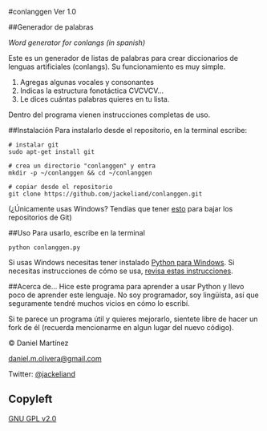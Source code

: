 #conlanggen Ver 1.0 

##Generador de palabras

*Word generator for conlangs (in spanish)*

Este es un generador de listas de palabras para crear diccionarios de lenguas artificiales (conlangs).
Su funcionamiento es muy simple.

1. Agregas algunas vocales y consonantes
2. Indicas la estructura fonotáctica CVCVCV...
3. Le dices cuántas palabras quieres en tu lista.

Dentro del programa vienen instrucciones completas de uso.

##Instalación
Para instalarlo desde el repositorio, en la terminal escribe:

    # instalar git
    sudo apt-get install git

    # crea un directorio "conlanggen" y entra
    mkdir -p ~/conlanggen && cd ~/conlanggen

    # copiar desde el repositorio
    git clone https://github.com/jackeliand/conlanggen.git

(¿Únicamente usas Windows? Tendías que tener [esto](http://git-scm.com/download/win) para bajar los repositorios de Git)

##Uso
Para usarlo, escribe en la terminal

    python conlanggen.py

Si usas Windows necesitas tener instalado [Python para Windows](https://www.python.org/download). Si necesitas instrucciones de cómo se usa, [revisa estas instrucciones](http://learnpythonthehardway.org/book/ex0.html).

##Acerca de...
Hice este programa para aprender a usar Python y llevo poco de aprender este lenguaje. No soy programador, soy lingüísta, así que seguramente tendré muchos vicios en cómo lo escribí.

Si te parece un programa útil y quieres mejorarlo, sientete libre de hacer un fork de él (recuerda mencionarme en algun lugar del nuevo código).

&copy; Daniel Martínez

<daniel.m.olivera@gmail.com>

Twitter: [@jackeliand](twitter.com/JackEliand)

## Copyleft

[GNU GPL v2.0](http://www.gnu.org/licenses/gpl-2.0.txt)
